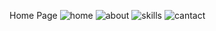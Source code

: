 Home Page
![home](https://github.com/user-attachments/assets/334ec26c-4492-4699-8abc-6ba4d0fde21f)
![about](https://github.com/user-attachments/assets/37ba97e4-e320-4d95-ad70-974bf61d9984)
![skills](https://github.com/user-attachments/assets/ad585715-106e-4499-9fe4-cb6d7168b1a5)
![cantact](https://github.com/user-attachments/assets/603e91c8-0c29-4070-874e-964cbc07c256)
